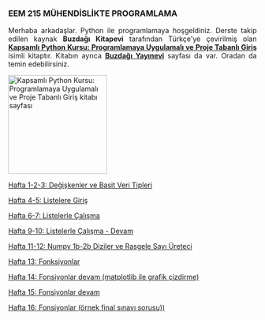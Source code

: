 <h3>EEM 215 MÜHENDİSLİKTE PROGRAMLAMA</h3>
<p align="justify">Merhaba arkadaşlar. Python ile programlamaya hoşgeldiniz. Derste takip edilen kaynak <b>Buzdağı Kitapevi</b> tarafından Türkçe'ye çevirilmiş olan <a href="https://www.buzdagikitabevi.com/kapsamli-python-kursu-programlamaya-uygulamali-ve-proje-tabanli-giris" target="_blank"><b>Kapsamlı Python Kursu: Programlamaya Uygulamalı ve Proje Tabanlı Giriş</b></a> isimli kitaptır. Kitabın ayrıca <a href="https://buzdagiyayinevi.com/kapsamli-python-kursu-programlamaya-uygulamali-ve-proje-tabanli-giris/" target="_blank"><b>Buzdağı Yayınevi</b></a> sayfası da var. Oradan da temin edebilirsiniz.</p>

<img src="https://buzdagiyayinevi.com/wp-content/uploads/2022/02/Python-Crash-Course-Kapak-scaled.jpg" target="_blank" alt="Kapsamlı Python Kursu: Programlamaya Uygulamalı ve Proje Tabanlı Giriş kitabı sayfası" width="200" height=auto>

<a href="https://github.com/mtahakoroglu/gumushane-EEM-kodlama/tree/main/Python/hafta-1-2-3" target="_blank">Hafta 1-2-3: Değişkenler ve Basit Veri Tipleri</a><br>

<a href="https://github.com/mtahakoroglu/gumushane-EEM-kodlama/tree/main/Python/hafta-4-5" target="_blank">Hafta 4-5: Listelere Giriş</a>

<a href="https://github.com/mtahakoroglu/gumushane-EEM-kodlama/tree/main/Python/hafta-6-7" target="_blank">Hafta 6-7: Listelerle Çalışma</a>

<a href="https://github.com/mtahakoroglu/gumushane-EEM-kodlama/tree/main/Python/hafta-9-10" target="_blank">Hafta 9-10: Listelerle Çalışma - Devam</a>

<a href="https://github.com/mtahakoroglu/gumushane-EEM-kodlama/tree/main/Python/hafta-11-12" target="_blank">Hafta 11-12: Numpy 1b-2b Diziler ve Rasgele Sayı Üreteci</a>

<a href="https://github.com/mtahakoroglu/gumushane-EEM-kodlama/tree/main/Python/hafta-13" target="_blank">Hafta 13: Fonksiyonlar</a>

<a href="https://github.com/mtahakoroglu/gumushane-EEM-kodlama/tree/main/Python/hafta-14" target="_blank">Hafta 14: Fonsiyonlar devam (matplotlib ile grafik çizdirme)</a>

<a href="https://github.com/mtahakoroglu/gumushane-EEM-kodlama/tree/main/Python/hafta-15" target="_blank">Hafta 15: Fonsiyonlar devam</a>

<a href="https://github.com/mtahakoroglu/gumushane-EEM-kodlama/tree/main/Python/hafta-16-final-sınavı" target="_blank">Hafta 16: Fonsiyonlar (örnek final sınavı sorusu))</a>